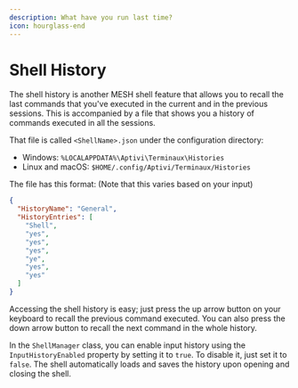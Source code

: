 ```yaml
---
description: What have you run last time?
icon: hourglass-end
---
```


# Shell History

The shell history is another MESH shell feature that allows you to recall the last commands that you've executed in the current and in the previous sessions. This is accompanied by a file that shows you a history of commands executed in all the sessions.

That file is called `<ShellName>.json` under the configuration directory:

* Windows: `%LOCALAPPDATA%\Aptivi\Terminaux\Histories`
* Linux and macOS: `$HOME/.config/Aptivi/Terminaux/Histories`

The file has this format: (Note that this varies based on your input)

```json
{
  "HistoryName": "General",
  "HistoryEntries": [
    "Shell",
    "yes",
    "yes",
    "yes",
    "ye",
    "yes",
    "yes"
  ]
}
```

Accessing the shell history is easy; just press the up arrow button on your keyboard to recall the previous command executed. You can also press the down arrow button to recall the next command in the whole history.

In the `ShellManager` class, you can enable input history using the `InputHistoryEnabled` property by setting it to `true`. To disable it, just set it to `false`. The shell automatically loads and saves the history upon opening and closing the shell.
